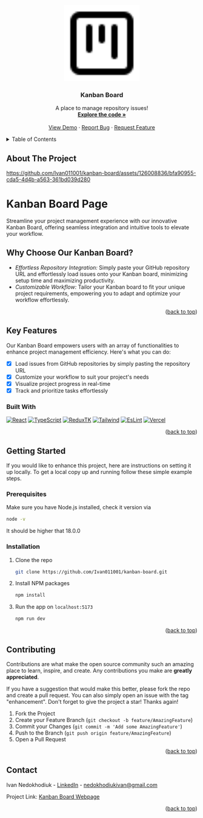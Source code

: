 <a name="readme-top"></a>

<br />
<div align="center">
  <a href="https://github.com/Ivan011001/kanban-board">
    <img src="public/icon.svg" alt="Logo" height="200" width="200">
  </a>

  <h3 align="center">Kanban Board</h3>

  <p align="center">
      A place to manage repository issues!
    <br />
    <a href="https://github.com/Ivan011001/kanban-board"><strong>Explore the code »</strong></a>
    <br />
    <br />
    <a href="https://kanban-board-pink.vercel.app">View Demo</a>
    ·
    <a href="https://github.com/Ivan011001/kanban-board/issues">Report Bug</a>
    ·
    <a href="https://github.com/Ivan011001/kanban-board/issues">Request Feature</a>
  </p>
</div>

<details>
  <summary>Table of Contents</summary>
  <ol>
    <li>
      <a href="#about-the-project">About The Project</a>
      <ul>
        <li><a href="#built-with">Built With</a></li>
      </ul>
    </li>
    <li>
      <a href="#getting-started">Getting Started</a>
      <ul>
        <li><a href="#prerequisites">Prerequisites</a></li>
        <li><a href="#installation">Installation</a></li>
      </ul>
    </li>
    <li><a href="#contributing">Contributing</a></li>
    <li><a href="#contact">Contact</a></li>
  </ol>
</details>


## About The Project


https://github.com/Ivan011001/kanban-board/assets/126008836/bfa90955-cda5-4d4b-a563-361bd039d280


# Kanban Board Page

Streamline your project management experience with our innovative Kanban Board, offering seamless integration and intuitive tools to elevate your workflow.

## Why Choose Our Kanban Board?

- *Effortless Repository Integration:* Simply paste your GitHub repository URL and effortlessly load issues onto your Kanban board, minimizing setup time and maximizing productivity.
- *Customizable Workflow:* Tailor your Kanban board to fit your unique project requirements, empowering you to adapt and optimize your workflow effortlessly.

<p align="right">(<a href="#readme-top">back to top</a>)</p>

## Key Features

Our Kanban Board empowers users with an array of functionalities to enhance project management efficiency. Here's what you can do:

- [x] Load issues from GitHub repositories by simply pasting the repository URL
- [x] Customize your workflow to suit your project's needs
- [x] Visualize project progress in real-time
- [x] Track and prioritize tasks effortlessly
     
### Built With


[![React][React.js]][React-url]
[![TypeScript][TypeScript]][TypeScript-url]
[![ReduxTK][ReduxTK]][ReduxTK-url]
[![Tailwind][Tailwind.css]][Tailwind-url]
[![EsLint][EsLint]][EsLint-url]
[![Vercel][Vercel]][Vercel-url]


<p align="right">(<a href="#readme-top">back to top</a>)</p>


## Getting Started

If you would like to enhance this project, here are instructions on setting it up locally.
To get a local copy up and running follow these simple example steps.

### Prerequisites

Make sure you have Node.js installed, check it version via
  ```sh
  node -v
  ```
It should be higher that 18.0.0

### Installation

1. Clone the repo
   ```sh
   git clone https://github.com/Ivan011001/kanban-board.git
   ```
2. Install NPM packages
   ```sh
   npm install
   ```
3. Run the app on `localhost:5173`
   ```sh
   npm run dev
   ```

<p align="right">(<a href="#readme-top">back to top</a>)</p>


## Contributing

Contributions are what make the open source community such an amazing place to learn, inspire, and create. Any contributions you make are **greatly appreciated**.

If you have a suggestion that would make this better, please fork the repo and create a pull request. You can also simply open an issue with the tag "enhancement".
Don't forget to give the project a star! Thanks again!

1. Fork the Project
2. Create your Feature Branch (`git checkout -b feature/AmazingFeature`)
3. Commit your Changes (`git commit -m 'Add some AmazingFeature'`)
4. Push to the Branch (`git push origin feature/AmazingFeature`)
5. Open a Pull Request

<p align="right">(<a href="#readme-top">back to top</a>)</p>


## Contact

Ivan Nedokhodiuk - [LinkedIn](https://www.linkedin.com/in/ivan-nedokhodiuk) - nedokhodiukivan@gmail.com

Project Link: [Kanban Board Webpage](https://kanban-board-pink.vercel.app)

<p align="right">(<a href="#readme-top">back to top</a>)</p>

[React.js]: https://img.shields.io/badge/React-20232A?style=for-the-badge&logo=react&logoColor=61DAFB
[React-url]: https://reactjs.org/
[TypeScript]: https://img.shields.io/badge/TypeScript-007ACC?style=for-the-badge&logo=typescript&logoColor=white
[TypeScript-url]: https://www.typescriptlang.org/
[ReduxTK]: https://img.shields.io/badge/Redux-593D88?style=for-the-badge&logo=redux&logoColor=white
[ReduxTK-url]: https://redux-toolkit.js.org/
[Tailwind.css]: https://img.shields.io/badge/Tailwind_CSS-38B2AC?style=for-the-badge&logo=tailwind-css&logoColor=white
[Tailwind-url]: https://tailwindcss.com/
[Vercel]: https://img.shields.io/badge/Vercel-000000?style=for-the-badge&logo=vercel&logoColor=white
[Vercel-url]: [https://img.shields.io/badge/Vercel-000000?style=for-the-badge&logo=vercel&logoColor=white](https://vercel.com/)
[EsLint]: https://img.shields.io/badge/eslint-3A33D1?style=for-the-badge&logo=eslint&logoColor=white
[EsLint-url]: https://eslint.org/
